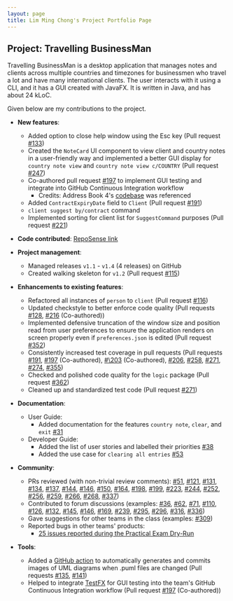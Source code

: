 ```yaml
---
layout: page
title: Lim Ming Chong's Project Portfolio Page
---
```


## Project: Travelling BusinessMan

Travelling BusinessMan is a desktop application that manages notes and clients across multiple countries and timezones for businessmen who travel a lot and have many international clients. The user interacts with it using a CLI, and it has a GUI created with JavaFX. It is written in Java, and has about 24 kLoC.

Given below are my contributions to the project.

* **New features**: 
  * Added option to close help window using the Esc key (Pull request [\#133](https://github.com/AY2021S1-CS2103T-F11-4/tp/pull/133))
  * Created the `NoteCard` UI component to view client and country notes in a user-friendly way and implemented a better GUI display for `country note view` and `country note view c/COUNTRY` (Pull request [\#247](https://github.com/AY2021S1-CS2103T-F11-4/tp/pull/247))
  * Co-authored pull request [\#197](https://github.com/AY2021S1-CS2103T-F11-4/tp/pull/197) to implement GUI testing and integrate into GitHub Continuous Integration workflow
    * Credits: Address Book 4's [codebase](https://github.com/se-edu/addressbook-level4) was referenced  
  * Added `ContractExpiryDate` field to `Client` (Pull request [\#191](https://github.com/AY2021S1-CS2103T-F11-4/tp/pull/191))
  * `client suggest by/contract` command
  * Implemented sorting for client list for `SuggestCommand` purposes (Pull request [\#221](https://github.com/AY2021S1-CS2103T-F11-4/tp/pull/221))

* **Code contributed**: [RepoSense link](https://nus-cs2103-ay2021s1.github.io/tp-dashboard/#breakdown=true&search=qwoprocks&sort=groupTitle&sortWithin=title&since=2020-08-14&timeframe=commit&mergegroup=&groupSelect=groupByRepos&checkedFileTypes=docs~functional-code~test-code~other&tabOpen=true&tabType=authorship&zFR=false&tabAuthor=qwoprocks&tabRepo=AY2021S1-CS2103T-F11-4%2Ftp%5Bmaster%5D&authorshipIsMergeGroup=false&authorshipFileTypes=docs~functional-code~test-code)

* **Project management**:
  * Managed releases `v1.1` - `v1.4` (4 releases) on GitHub
  * Created walking skeleton for `v1.2` (Pull request [\#115](https://github.com/AY2021S1-CS2103T-F11-4/tp/pull/115))

* **Enhancements to existing features**:
  * Refactored all instances of `person` to `client` (Pull request [\#116](https://github.com/AY2021S1-CS2103T-F11-4/tp/pull/116))
  * Updated checkstyle to better enforce code quality (Pull requests [\#128](https://github.com/AY2021S1-CS2103T-F11-4/tp/pull/128), [\#216](https://github.com/AY2021S1-CS2103T-F11-4/tp/pull/216) (Co-authored))
  * Implemented defensive truncation of the window size and position read from user preferences to ensure the application renders on screen properly even if `preferences.json` is edited (Pull request [\#352](https://github.com/AY2021S1-CS2103T-F11-4/tp/pull/352))
  * Consistently increased test coverage in pull requests (Pull requests [\#191](https://github.com/AY2021S1-CS2103T-F11-4/tp/pull/191), [\#197](https://github.com/AY2021S1-CS2103T-F11-4/tp/pull/197) (Co-authored), [#\203](https://github.com/AY2021S1-CS2103T-F11-4/tp/pull/203) (Co-authored), [\#206](https://github.com/AY2021S1-CS2103T-F11-4/tp/pull/206), [\#258](https://github.com/AY2021S1-CS2103T-F11-4/tp/pull/258), [\#271](https://github.com/AY2021S1-CS2103T-F11-4/tp/pull/271), [\#274](https://github.com/AY2021S1-CS2103T-F11-4/tp/pull/274), [\#355](https://github.com/AY2021S1-CS2103T-F11-4/tp/pull/355))
  * Checked and polished code quality for the `logic` package (Pull request [\#362](https://github.com/AY2021S1-CS2103T-F11-4/tp/pull/362))
  * Cleaned up and standardized test code (Pull request [\#271](https://github.com/AY2021S1-CS2103T-F11-4/tp/pull/271))

* **Documentation**:
  * User Guide:
    * Added documentation for the features `country note`, `clear`, and `exit` [\#31](https://github.com/AY2021S1-CS2103T-F11-4/tp/pull/31)
  * Developer Guide:
    * Added the list of user stories and labelled their priorities [\#38](https://github.com/AY2021S1-CS2103T-F11-4/tp/pull/38)
    * Added the use case for `clearing all entries` [\#53](https://github.com/AY2021S1-CS2103T-F11-4/tp/pull/53)

* **Community**:
  * PRs reviewed (with non-trivial review comments): [\#51](https://github.com/AY2021S1-CS2103T-F11-4/tp/pull/51), [\#121](https://github.com/AY2021S1-CS2103T-F11-4/tp/pull/121), [\#131](https://github.com/AY2021S1-CS2103T-F11-4/tp/pull/131), [\#134](https://github.com/AY2021S1-CS2103T-F11-4/tp/pull/134), [\#137](https://github.com/AY2021S1-CS2103T-F11-4/tp/pull/137), [\#144](https://github.com/AY2021S1-CS2103T-F11-4/tp/pull/144), [\#146](https://github.com/AY2021S1-CS2103T-F11-4/tp/pull/146), [\#150](https://github.com/AY2021S1-CS2103T-F11-4/tp/pull/150), [\#164](https://github.com/AY2021S1-CS2103T-F11-4/tp/pull/164), [\#198](https://github.com/AY2021S1-CS2103T-F11-4/tp/pull/198), [\#199](https://github.com/AY2021S1-CS2103T-F11-4/tp/pull/199), [\#223](https://github.com/AY2021S1-CS2103T-F11-4/tp/pull/223), [\#244](https://github.com/AY2021S1-CS2103T-F11-4/tp/pull/244), [\#252](https://github.com/AY2021S1-CS2103T-F11-4/tp/pull/252), [\#256](https://github.com/AY2021S1-CS2103T-F11-4/tp/pull/256), [\#259](https://github.com/AY2021S1-CS2103T-F11-4/tp/pull/259), [\#266](https://github.com/AY2021S1-CS2103T-F11-4/tp/pull/266), [\#268](https://github.com/AY2021S1-CS2103T-F11-4/tp/pull/268), [\#337](https://github.com/AY2021S1-CS2103T-F11-4/tp/pull/337))
  * Contributed to forum discussions (examples: [\#36](https://github.com/nus-cs2103-AY2021S1/forum/issues/36), [\#62](https://github.com/nus-cs2103-AY2021S1/forum/issues/62), [\#71](https://github.com/nus-cs2103-AY2021S1/forum/issues/71), [\#110](https://github.com/nus-cs2103-AY2021S1/forum/issues/110), [\#126](https://github.com/nus-cs2103-AY2021S1/forum/issues/126), [\#132](https://github.com/nus-cs2103-AY2021S1/forum/issues/132), [\#145](https://github.com/nus-cs2103-AY2021S1/forum/issues/145), [\#146](https://github.com/nus-cs2103-AY2021S1/forum/issues/146), [\#169](https://github.com/nus-cs2103-AY2021S1/forum/issues/169), [\#239](https://github.com/nus-cs2103-AY2021S1/forum/issues/239), [\#295](https://github.com/nus-cs2103-AY2021S1/forum/issues/295), [\#296](https://github.com/nus-cs2103-AY2021S1/forum/issues/296), [\#316](https://github.com/nus-cs2103-AY2021S1/forum/issues/316), [\#336](https://github.com/nus-cs2103-AY2021S1/forum/issues/336))
  * Gave suggestions for other teams in the class (examples: [\#309](https://github.com/nus-cs2103-AY2021S1/forum/issues/309))
  * Reported bugs in other teams' products:
    * [25 issues reported during the Practical Exam Dry-Run](https://github.com/qwoprocks/ped/issues)

* **Tools**:
  * Added a [GitHub action](https://github.com/cloudbees/plantuml-github-action) to automatically generates and commits images of UML diagrams when .puml files are changed (Pull requests [\#135](https://github.com/AY2021S1-CS2103T-F11-4/tp/pull/135), [\#141](https://github.com/AY2021S1-CS2103T-F11-4/tp/pull/141))
  * Helped to integrate [TestFX](https://github.com/TestFX/TestFX) for GUI testing into the team's GitHub Continuous Integration workflow (Pull request [\#197](https://github.com/AY2021S1-CS2103T-F11-4/tp/pull/197) (Co-authored)) 
